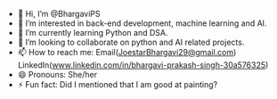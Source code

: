 - 👋 Hi, I’m @BhargaviPS
- 👀 I’m interested in back-end development, machine learning and AI.
- 🌱 I’m currently learning Python and DSA.
- 💞️ I’m looking to collaborate on python and AI related projects.
- 📫 How to reach me: Email(JoestarBhargavi29@gmail.com)
                      LinkedIn(www.linkedin.com/in/bhargavi-prakash-singh-30a576325)
- 😄 Pronouns: She/her
- ⚡ Fun fact: Did I mentioned that I am good at painting?

<!---
BhargaviPS/BhargaviPS is a ✨ special ✨ repository because its `README.md` (this file) appears on your GitHub profile.
You can click the Preview link to take a look at your changes.
--->
